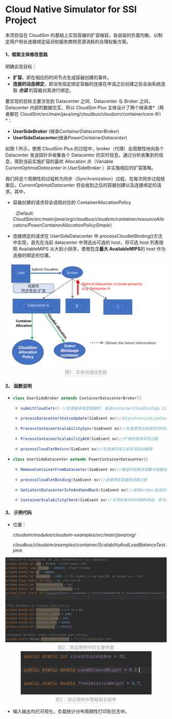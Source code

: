# Cloud Native Simulator for SSI Project

本项目旨在 CloudSim 的基础上实现容器的扩容缩容，各层级的负载均衡，以制定用户侧长连接绑定延迟和服务商侧资源消耗的合理权衡方案。

#### 1、框架主体修改思路

明确实现目标：

- **扩容**，即在相应的时间节点生成容器创建的事件。
- **连接的动态绑定**，即没有指定绑定容器的连接在申请之后创建之前会由系统选取 **_合适_** 的容器对其进行绑定。

要实现的目标主要涉及到 Datacenter 之间、Datacenter 与 Broker 之间，Datacenter 内部的数据交互，所以 CloudSim Plus 主体设计了两个继承类*（两者都在 CloudSim/src/main/java/org/cloudbus/cloudsim/container/core 中）*：

- **UserSideBroker** (继承*ContainerDatacenterBroker*)
- **UserSideDatacenter**(继承*PowerContainerDatacenter*)

如图 1 所示，使用 CloudSim Plus 的过程中，broker（代理）会周期性地向各个 Datacenter 发送探针并收集各个 Datacenter 的实时信息。通过分析收集到的信息，得到当前实施扩容的最优 Allocation 点（Variable _CurrentOptimalDatacenter_ in UserSideBroker ）并实施相应的扩容策略。

我们将这个周期性的过程称为同步（Synchronization）过程，在每次同步过程结束后，_CurrentOptimalDatacenter_ 将会收到之后的容器创建以及连接绑定的请求。其中，

- 容器创建的请求将会调用对应的 ContainerAllocationPolicy

  （Default: _CloudSim/src/main/java/org/cloudbus/cloudsim/container/resourceAllocators/PowerContainerAllocationPolicySimple_）

- 连接绑定的请求在 UserSideDatacenter 中 processCloudletBinding()方法中实现，首先在当前 datacenter 中筛选出可选的 host，将可选 host 列表按照 AvailableMIPS 从大到小排序，使用包含**最大 AvailableMIPS**的 host 作为连接的绑定的位置。

<center>
    <img style="zoom:60%;"  src="./README/framework.png">
    <br>
    <div style="color:orange; border-bottom: 1px solid #d9d9d9;    display: inline-block;    color: #999;    padding: 2px;">图1：实体间通信思路</div>
</center>

#### 2、 函数说明

- ```java
  class UserSideBroker extends ContainerDatacenterBroker{}
  ```

  - ```java
    submitCloudlets() //在连接未指定容器时，发送containerCloudSimTags.CLOUDLET_BINDING，延迟是clt.getExecStartTime()
    ```

  - ```java
    processDatacenterStatusUpdate(SimEvent ev)//在SynchronizationCount数量达到数据中心数量时，同步更新数据
    ```

  - ```java
    ProcessContainerScalabilitySync(SimEvent ev)//检查是否达到给定的时间间隔，如果未达到就等待；达到了就发送ack请求
    ```

  - ```java
    ProcessContainerScalabilityACK(SimEvent ev)//扩容的具体实现过程
    ```

  - ```java
    processCloudletReturn(SimEvent ev)//在连接完成之前实现自动缩容
    ```

- ```java
  class UserSideDatacenter extends PowerContainerDatacenter{}
  ```

  - ```java
    RemoveContainerFromDatacenter(SimEvent ev)//缩容时调用该函数对容器进行清除
    ```

  - ```java
    processCloudletBinding(SimEvent ev)//连接绑定容器的选取过程
    ```

  - ```java
    GetLatestDatacenterInfoAndSendBack(SimEvent ev)//收到broker发送的同步探针后收集该数据中心数据整理并发送给broker
    ```

  - ```java
    ContainerScalabilityCheck(SimEvent ev)//实现检查时间间隔的桥梁，多次触发。
    ```

#### 3、 示例代码

- 位置：

  _cloudsim/modules/cloudsim-examples/src/main/java/org/_

  _cloudbus/cloudsim/examples/container/ScalabilityAndLoadBalanceTest.java_

<center>
    <img style="zoom:100%;"  src="./README/Variables.png">
    <br>
    <div style="color:orange; border-bottom: 1px solid #d9d9d9;    display: inline-block;    color: #999;    padding: 2px;">图2：测试用例中的主要参数</div>
</center>

<center>
    <img style="zoom:100%;"  src="./README/HyperParameter.PNG">
    <br>
    <div style="color:orange; border-bottom: 1px solid #d9d9d9;    display: inline-block;    color: #999;    padding: 2px;">图2：测试用例中策略相关超参</div>
</center>

- 输入输出均已可视化，负载统计分布周期性打印到日志中。
